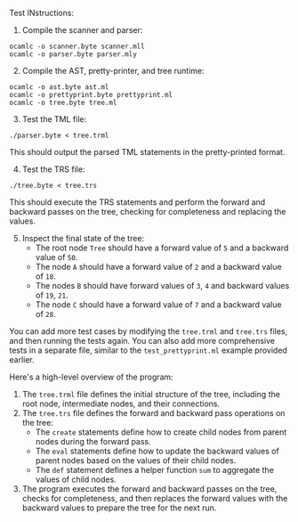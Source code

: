 

Test INstructions:

1. Compile the scanner and parser:
```
ocamlc -o scanner.byte scanner.mll
ocamlc -o parser.byte parser.mly
```

2. Compile the AST, pretty-printer, and tree runtime:
```
ocamlc -o ast.byte ast.ml
ocamlc -o prettyprint.byte prettyprint.ml
ocamlc -o tree.byte tree.ml
```

3. Test the TML file:
```
./parser.byte < tree.trml
```
This should output the parsed TML statements in the pretty-printed format.

4. Test the TRS file:
```
./tree.byte < tree.trs
```
This should execute the TRS statements and perform the forward and backward passes on the tree, checking for completeness and replacing the values.

5. Inspect the final state of the tree:
   - The root node `Tree` should have a forward value of `5` and a backward value of `50`.
   - The node `A` should have a forward value of `2` and a backward value of `18`.
   - The nodes `B` should have forward values of `3`, `4` and backward values of `19`, `21`.
   - The node `C` should have a forward value of `7` and a backward value of `28`.

You can add more test cases by modifying the `tree.trml` and `tree.trs` files, and then running the tests again. You can also add more comprehensive tests in a separate file, similar to the `test_prettyprint.ml` example provided earlier.

Here's a high-level overview of the program:

1. The `tree.trml` file defines the initial structure of the tree, including the root node, intermediate nodes, and their connections.
2. The `tree.trs` file defines the forward and backward pass operations on the tree:
   - The `create` statements define how to create child nodes from parent nodes during the forward pass.
   - The `eval` statements define how to update the backward values of parent nodes based on the values of their child nodes.
   - The `def` statement defines a helper function `sum` to aggregate the values of child nodes.
3. The program executes the forward and backward passes on the tree, checks for completeness, and then replaces the forward values with the backward values to prepare the tree for the next run.
